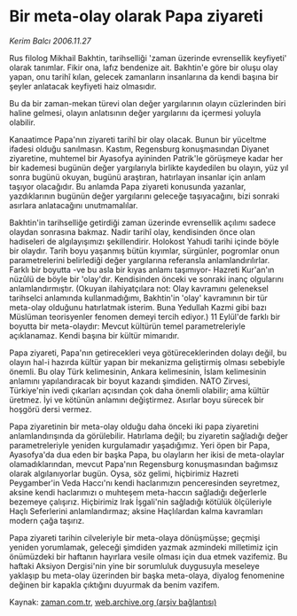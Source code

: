 # Bir meta-olay olarak Papa ziyareti

*Kerim Balcı 2006.11.27*

<tr><td class="metin" colspan="2" style="padding-top: 20px; padding-left: 5px; padding-right: 10px;">Rus filolog Mikhail Bakhtin, tarihselliği 'zaman üzerinde evrensellik keyfiyeti' olarak tanımlar. Fikir ona, lafız bendenize ait. Bakhtin'e göre bir oluşu olay yapan, onu tarihî kılan, gelecek zamanların insanlarına da kendi başına bir şeyler anlatacak keyfiyeti haiz olmasıdır.</td></tr><tr><td class="metin" colspan="2" style="padding-top: 20px; padding-left: 5px; padding-right: 10px;"><p>Bu da bir zaman-mekan türevi olan değer yargılarının olayın cüzlerinden biri haline gelmesi, olayın anlatısının değer yargılarını da içermesi yoluyla olabilir. 
<p> Kanaatimce Papa'nın ziyareti tarihî bir olay olacak. Bunun bir yüceltme ifadesi olduğu sanılmasın. Kastım, Regensburg konuşmasından Diyanet ziyaretine, muhtemel bir Ayasofya ayininden Patrik'le görüşmeye kadar her bir kademesi bugünün değer yargılarıyla birlikte kaydedilen bu olayın, yüz yıl sonra bugünü okuyan, bugünü araştıran, hatırlayan insanlar için anlam taşıyor olacağıdır. Bu anlamda Papa ziyareti konusunda yazanlar, yazdıklarının bugünün değer yargılarını geleceğe taşıyacağını, bizi sonraki asırlara anlatacağını unutmamalılar. 
<p> Bakhtin'in tarihselliğe getirdiği zaman üzerinde evrensellik açılımı sadece olaydan sonrasına bakmaz. Nadir tarihî olay, kendisinden önce olan hadiseleri de algılayışımızı şekillendirir. Holokost Yahudi tarihi içinde böyle bir olaydır. Tarih boyu yaşanmış bütün kıyımlar, sürgünler, pogromlar onun parametrelerini belirlediği değer yargılarına referansla anlamlandırılırlar. Farklı bir boyutta -ve bu asla bir kıyas anlamı taşımıyor- Hazreti Kur'an'ın nüzûlü de böyle bir 'olay'dır. Kendisinden önceki ve sonraki inanç olgularını anlamlandırmıştır. (Okuyan ilahiyatçılara not: Olay kavramını geleneksel tarihselci anlamında kullanmadığımı, Bakhtin'in 'olay' kavramının bir tür meta-olay olduğunu hatırlatmak isterim. Buna Yedullah Kazmi gibi bazı Müslüman teorisyenler fenomen demeyi tercih ediyor.) 11 Eylül'de farklı bir boyutta bir meta-olaydır: Mevcut kültürün temel parametreleriyle açıklanamaz. Kendi başına bir kültür mimarıdır. 
<p> Papa ziyareti, Papa'nın getirecekleri veya götüreceklerinden dolayı değil, bu olayın hal-i hazırda kültür yapan bir mekanizma geliştirmiş olması sebebiyle önemli. Bu olay Türk kelimesinin, Ankara kelimesinin, İslam kelimesinin anlamını yapılandıracak bir boyut kazandı şimdiden. NATO Zirvesi, Türkiye'nin ivedi çıkarları açısından çok daha önemli olabilir; ama kültür üretmez. İyi ve kötünün anlamını değiştirmez. Asırlar boyu sürecek bir hoşgörü dersi vermez. 
<p> Papa ziyaretinin bir meta-olay olduğu daha önceki iki papa ziyaretini anlamlandırışında da görülebilir. Hatırlama değil; bu ziyaretin sağladığı değer parametreleriyle yeniden kurgulamadır yaşadığımız. Yeri öpen bir Papa, Ayasofya'da dua eden bir başka Papa, bu olayların her ikisi de meta-olaylar olamadıklarından, mevcut Papa'nın Regensburg konuşmasından bağımsız olarak algılanıyorlar bugün. Oysa, söz gelimi, hiçbirimiz Hazreti Peygamber'in Veda Haccı'nı kendi haclarımızın penceresinden seyretmez, aksine kendi haclarımızı o muhteşem meta-haccın sağladığı değerlerle bezemeye çalışırız. Hiçbirimiz Irak İşgali'nin sağladığı kötülük ölçüleriyle Haçlı Seferlerini anlamlandırmaz; aksine Haçlılardan kalma kavramları modern çağa taşırız. 
<p> Papa ziyareti tarihin cilveleriyle bir meta-olaya dönüşmüşse; geçmişi yeniden yorumlamak, geleceği şimdiden yazmak azmindeki milletimiz için önümüzdeki bir haftanın hayırlara vesile olması için dua etmek vazifemiz. Bu haftaki Aksiyon Dergisi'nin yine bir sorumluluk duygusuyla meseleye yaklaşıp bu meta-olay üzerinden bir başka meta-olaya, diyalog fenomenine değinen bir kapakla çıktığını duyurmak da benim vazifem.<br/></p></p></p></p></p></p></td></tr>

Kaynak: [zaman.com.tr](http://zaman.com.tr/yazar.do?yazino=461615), [web.archive.org (arşiv bağlantısı)](http://web.archive.org/web/20080526200158/http://www.zaman.com.tr:80/yazar.do?yazino=461615)
